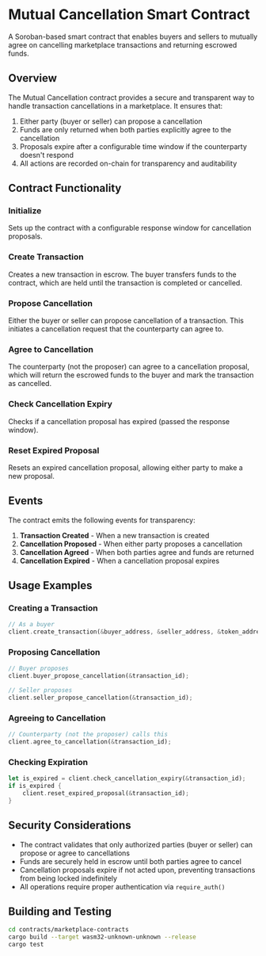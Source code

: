 # Mutual Cancellation Smart Contract

A Soroban-based smart contract that enables buyers and sellers to mutually agree on cancelling marketplace transactions and returning escrowed funds.

## Overview

The Mutual Cancellation contract provides a secure and transparent way to handle transaction cancellations in a marketplace. It ensures that:

1. Either party (buyer or seller) can propose a cancellation
2. Funds are only returned when both parties explicitly agree to the cancellation
3. Proposals expire after a configurable time window if the counterparty doesn't respond
4. All actions are recorded on-chain for transparency and auditability

## Contract Functionality

### Initialize

Sets up the contract with a configurable response window for cancellation proposals.

### Create Transaction

Creates a new transaction in escrow. The buyer transfers funds to the contract, which are held until the transaction is completed or cancelled.

### Propose Cancellation

Either the buyer or seller can propose cancellation of a transaction. This initiates a cancellation request that the counterparty can agree to.

### Agree to Cancellation

The counterparty (not the proposer) can agree to a cancellation proposal, which will return the escrowed funds to the buyer and mark the transaction as cancelled.

### Check Cancellation Expiry

Checks if a cancellation proposal has expired (passed the response window).

### Reset Expired Proposal

Resets an expired cancellation proposal, allowing either party to make a new proposal.

## Events

The contract emits the following events for transparency:

1. **Transaction Created** - When a new transaction is created
2. **Cancellation Proposed** - When either party proposes a cancellation
3. **Cancellation Agreed** - When both parties agree and funds are returned
4. **Cancellation Expired** - When a cancellation proposal expires

## Usage Examples

### Creating a Transaction

```rust
// As a buyer
client.create_transaction(&buyer_address, &seller_address, &token_address, &amount);
```

### Proposing Cancellation

```rust
// Buyer proposes
client.buyer_propose_cancellation(&transaction_id);

// Seller proposes
client.seller_propose_cancellation(&transaction_id);
```

### Agreeing to Cancellation

```rust
// Counterparty (not the proposer) calls this
client.agree_to_cancellation(&transaction_id);
```

### Checking Expiration

```rust
let is_expired = client.check_cancellation_expiry(&transaction_id);
if is_expired {
    client.reset_expired_proposal(&transaction_id);
}
```

## Security Considerations

- The contract validates that only authorized parties (buyer or seller) can propose or agree to cancellations
- Funds are securely held in escrow until both parties agree to cancel
- Cancellation proposals expire if not acted upon, preventing transactions from being locked indefinitely
- All operations require proper authentication via `require_auth()`

## Building and Testing

```bash
cd contracts/marketplace-contracts
cargo build --target wasm32-unknown-unknown --release
cargo test
``` 